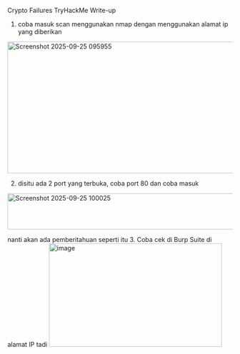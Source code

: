 Crypto Failures TryHackMe Write-up

1. coba masuk scan menggunakan nmap dengan menggunakan alamat ip yang diberikan
<img width="659" height="295" alt="Screenshot 2025-09-25 095955" src="https://github.com/user-attachments/assets/d3574c25-6aad-4e09-8cb8-1f16da54514c" />

2. disitu ada 2 port yang terbuka, coba port 80 dan coba masuk
<img width="784" height="81" alt="Screenshot 2025-09-25 100025" src="https://github.com/user-attachments/assets/8a4cb7e2-d9b2-4b88-91fc-f3cee61754aa" />

nanti akan ada pemberitahuan seperti itu
3. Coba cek di Burp Suite di alamat IP tadi
<img width="387" height="232" alt="image" src="https://github.com/user-attachments/assets/61f809b3-a4f1-48f0-b108-ed3cdf2faf15" />
